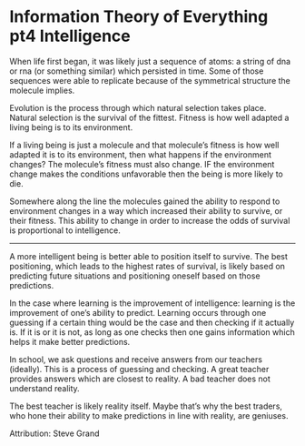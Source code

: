 # Information Theory of Everything pt4 Intelligence

When life first began, it was likely just a sequence of atoms: a string of dna or rna (or something similar) which persisted in time. Some of those sequences were able to replicate because of the symmetrical structure the molecule implies. 

Evolution is the process through which natural selection takes place. Natural selection is the survival of the fittest. Fitness is how well adapted a living being is to its environment. 

If a living being is just a molecule and that molecule’s fitness is how well adapted it is to its environment, then what happens if the environment changes? The molecule’s fitness must also change. IF the environment change makes the conditions unfavorable then the being is more likely to die. 

Somewhere along the line the molecules gained the ability to respond to environment changes in a way which increased their ability to survive, or their fitness. This ability to change in order to increase the odds of survival is proportional to intelligence. 

---

A more intelligent being is better able to position itself to survive. The best positioning, which leads to the highest rates of survival, is likely based on predicting future situations and positioning oneself based on those predictions. 

In the case where learning is the improvement of intelligence: learning is the improvement of one’s ability to predict. Learning occurs through one guessing if a certain thing would be the case and then checking if it actually is. If it is or it is not, as long as one checks then one gains information which helps it make better predictions. 

In school, we ask questions and receive answers from our teachers (ideally). This is a process of guessing and checking. A great teacher provides answers which are closest to reality. A bad teacher does not understand reality. 

The best teacher is likely reality itself. Maybe that’s why the best traders, who hone their ability to make predictions in line with reality, are geniuses. 

Attribution: Steve Grand